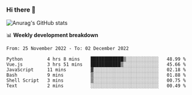 ### Hi there 👋
![Anurag's GitHub stats](https://github-readme-stats.vercel.app/api?username=jami1024&show_icons=true&theme=radical)

📊 **Weekly development breakdown**
<!--START_SECTION:waka-->

```text
From: 25 November 2022 - To: 02 December 2022

Python         4 hrs 8 mins    ████████████▒░░░░░░░░░░░░   48.99 %
Vue.js         3 hrs 51 mins   ███████████▒░░░░░░░░░░░░░   45.66 %
JavaScript     11 mins         ▓░░░░░░░░░░░░░░░░░░░░░░░░   02.18 %
Bash           9 mins          ▒░░░░░░░░░░░░░░░░░░░░░░░░   01.88 %
Shell Script   3 mins          ▒░░░░░░░░░░░░░░░░░░░░░░░░   00.75 %
Text           2 mins          ░░░░░░░░░░░░░░░░░░░░░░░░░   00.49 %
```

<!--END_SECTION:waka-->
<!--
**jami1024/jami1024** is a ✨ _special_ ✨ repository because its `README.md` (this file) appears on your GitHub profile.

Here are some ideas to get you started:

- 🔭 I’m currently working on ...
- 🌱 I’m currently learning ...
- 👯 I’m looking to collaborate on ...
- 🤔 I’m looking for help with ...
- 💬 Ask me about ...
- 📫 How to reach me: ...
- 😄 Pronouns: ...
- ⚡ Fun fact: ...
-->
